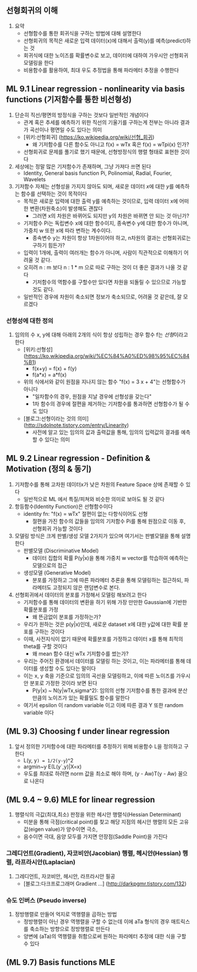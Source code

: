 ## 선형회귀의 이해
1. 요약
    * 선형함수를 통한 회귀식을 구하는 방법에 대해 설명한다
    * 선형회귀의 목적은 새로운 입력 데이터(x)에 대해서 출력(y)를 예측(predict)하는 것
    * 회귀식에 대한 노이즈를 확률변수로 보고, 데이터에 대하여 가우시안 선형회귀 모델링을 한다
    * 비용함수를 활용하여, 최대 우도 추정법을 통해 파라메터 추정을 수행한다

## ML 9.1 Linear regression - nonlinearity via basis functions (기저함수를 통한 비선형성)
1. 단순히 직선/평면의 방정식을 구하는 것보다 일반적인 개념이다
    * 관계 혹은 추세를 예측하기 위한 직선의 기울기를 구하는게 전부는 아니라 결과가 곡선이나 평면일 수도 있다는 의미
    * [위키:선형회귀] (https://ko.wikipedia.org/wiki/선형_회귀)
        * 왜 기저함수를 다른 함수도 아니고 f(x) = wTx 혹은 f(x) = wTpi(x) 인가?
    * 선형회귀로 문제를 풀기로 했기 때문에, 선형방정식의 행렬 형태로 표현한 것이다
1. 세상에는 정말 많은 기저함수가 존재하며, 그냥 가져다 쓰면 된다
    * Identity, General basis function Pi, Polinomial, Radial, Fourier, Wavelets
1. 기저함수 자체는 선형성을 가지지 않아도 되며, 새로운 데이터 *x*에 대한 *y*를 예측하는 함수를 선택하는 것이 목적이다
    * 목적은 새로운 입력에 대한 출력 y를 예측하는 것이므로, 입력 데이터 x에 어떠한 변환(차원축소)이 발생해도 괜찮다
        * 그러면 x의 차원은 바뀌어도 되지만 y의 차원은 바뀌면 안 되는 것 아닌가?
    * 기저함수 Pi는 독립변수 x에 대한 함수이지, 종속변수 y에 대한 함수가 아니며, 가중치 w 또한 x에 따라 변하는 계수이다.
        * 종속변수 y는 차원이 항상 1차원이어야 하고, n차원의 결과는 선형회귀로는 구하기 힘든가?
    * 입력이 1개에, 출력이 여러개는 함수가 아니며, 사람이 직관적으로 이해하기 어려울 것 같다.
    * 오히려 n : m 보다 n : 1 * m 으로 따로 구하는 것이 더 좋은 결과가 나올 것 같다
        * 기저함수의 역함수를 구할수만 있다면 차원을 되돌릴 수 있으므로 가능할 것도 같다.
    * 일반적인 경우에 차원이 축소되면 정보가 축소되므로, 어려울 것 같은데, 잘 모르겠다


### 선형성에 대한 정의
1. 임의의 수 x, y에 대해 아래의 2개의 식이 항상 성립하는 경우 함수 f는 *선형*이라고 한다
    * [위키:선형성] (https://ko.wikipedia.org/wiki/%EC%84%A0%ED%98%95%EC%84%B1)
        * f(x+y) = f(x) + f(y) 
        * f(a\*x) = a\*f(x)
    * 위의 식에서와 같이 원점을 지나지 않는 함수 "f(x) = 3 x + 4"는 선형함수가 아니다
        * "일차함수의 경우, 원점을 지날 경우에 선형성을 갖는다"
        * 1차 함수의 경우에 절편을 제거하는 기저함수를 통과하면 선형함수가 될 수도 있다 
    * [블로그:선형이라는 것의 의미] (http://sdolnote.tistory.com/entry/Linearity)
        * 사전에 알고 있는 임의의 값과 출력값을 통해, 임의의 입력값의 결과를 예측할 수 있다는 의미


## ML 9.2 Linear regression - Definition & Motivation (정의 & 동기)
1. 기저함수를 통해 고차원 데이터x가 낮은 차원의 Feature Space 상에 존재할 수 있다
    * 일반적으로 ML 에서 특질/피쳐와 비슷한 의미로 보아도 될 것 같다
1. 항등함수(Identity Function)은 선형함수이다
    * identity fn: "f(x) = wTx" 절편이 없는 다항식이어도 선형
        * 절편을 가진 함수의 값들을 임의의 기저함수 Pi를 통해 원점으로 이동 후, 선형회귀 가능할 것이다
1. 모델링 방식은 크게 판별/생성 모델 2가지가 있으며 여기서는 판별모델을 통해 설명한다
    * 판별모델 (Discriminative Model)
        * 데이터 집합의 확률 P(y|x)을 통해 가중치 w vector를 학습하여 예측하는 모델으로의 접근
    * 생성모델 (Generative Model)
        * 분포를 가정하고 그에 따른 파라메터 추론을 통해 모델링하는 접근하되, 파라메터도 고정되지 않은 랜덤변수로 본다.
1. 선형회귀에서 데이터의 분포를 가정해서 모델링 해보려고 한다
    * 기저함수를 통해 데이터의 변환을 하기 위해 가장 만만한 Gaussian에 기반한 확률분포를 가정
        * 왜 뜬금없이 분포를 가정하는가?
    * 우리가 원하는 것은 p(y|x)인데, 새로운 dataset x에 대한 y값에 대한 확률 분포를 구하는 것이다
    * 이때, 사전지식이 없기 때문에 확률분포를 가정하고 데이터 x를 통해 최적의 theta를 구할 것이다
        * 왜 mean 함수 대신 wTx 기저함수를 썼는가?
    * 우리는 주어진 환경에서 데이터를 모델링 하는 것이고, 이는 파라메터를 통해 데이터를 생성할 수도 있다는 말이다
    * 이는 x, y 축을 기준으로 임의의 곡선을 모델링하고, 이에 따른 노이즈를 가우시안 분포로 가정한 것이라 보면 된다
        * P(y|x) ~ N(y|wTx,sigma^2): 임의의 선형 기저함수를 통한 결과에 분산만큼의 노이즈가 있는 확률밀도 함수를 말한다
    * 여기서 epsilon 이 random variable 이고 이에 따른 결과 Y 또한 random variable 이다


## (ML 9.3) Choosing f under linear regression
1. 앞서 정의한 기저함수에 대한 파라메터를 추정하기 위해 비용함수 L을 정의하고 구한다
    * L(y, y`) = 1/2(y-y`)^2
    * argmin~y E(L(y`,y)|X=x)
    * 우도를 최대로 하려면 norm 값을 최소로 해야 하며, (y - Aw)T(y - Aw) 꼴으로 나온다


## (ML 9.4 ~ 9.6) MLE for linear regression
1. 행렬식의 극값(최대,최소) 판정을 위한 헤시안 행렬식(Hessian Determinant)
    * 미분을 통해 극점(critical point)를 찾고 해당 지점의 헤시안 행렬의 모든 고유값(eigen value)가 양수이면 극소,
    * 음수이면 극대, 음양 모두를 가지면 안장점(Saddle Point)을 가진다

### 그레디언트(Gradient), 자코비안(Jacobian) 행렬, 헤시안(Hessian) 행렬, 라프라시안(Laplacian)
1. 그레디언트, 자코비안, 헤시안, 라프라시안 필공
    * [블로그:다크프로그래머 Gradient ...] (http://darkpgmr.tistory.com/132)

### 슈도 인버스 (Pseudo inverse)
1. 정방행렬로 만들어 억지로 역행렬을 곱하는 방법
    * 정방행렬이 아닌 경우 역행렬을 구할 수 없는데 이에 aTa 형식의 경우 매트릭스를 축소하는 방향으로 정방행렬로 만든다
    * 양변에 (aTa)의 역행렬을 취함으로써 원하는 파라메터 추정에 대한 식을 구할 수 있다


## (ML 9.7) Basis functions MLE


